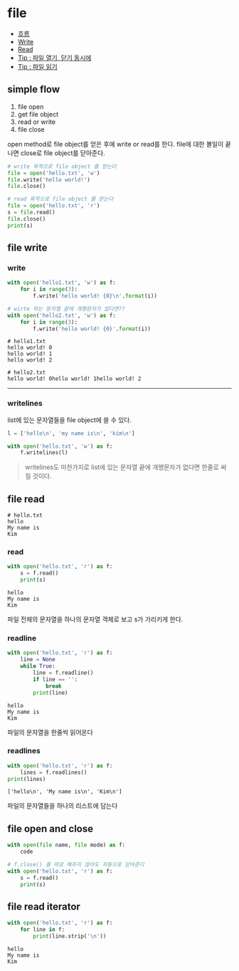 # file

- [흐름](#simple-flow)
- [Write](#file-write)
- [Read](#file-read)
- [Tip : 파일 열기, 닫기 동시에](#file-open-and-close)
- [Tip : 파일 읽기](#file-read-iterator)

## simple flow

1. file open
2. get file object
3. read or write
4. file close

open method로 file object를 얻은 후에 write or read를 한다. file에 대한 볼일이 끝나면 close로 file object를 닫아준다.

```python
# write 목적으로 file object 를 얻는다
file = open('hello.txt', 'w')
file.write('hello world!')
file.close()

# read 목적으로 file object 를 얻는다
file = open('hello.txt', 'r')
s = file.read()
file.close()
print(s)
```

## file write

### write

```python
with open('hello1.txt', 'w') as f:
    for i in range(3):
        f.write('hello world! {0}\n'.format(i))

# wirte 하는 문자열 끝에 개행문자가 없다면??
with open('hello2.txt', 'w') as f:
    for i in range(3):
        f.write('hello world! {0}'.format(i))
```

```plain text
# hello1.txt
hello world! 0
hello world! 1
hello world! 2

# hello2.txt
hello world! 0hello world! 1hello world! 2
```

---

### writelines

list에 있는 문자열들을 file object에 쓸 수 있다.

```python
l = ['hello\n', 'my name is\n', 'kim\n']

with open('hello.txt', 'w') as f:
    f.writelines(l)
```

> writelines도 마찬가지로 list에 있는 문자열 끝에 개행문자가 없다면 한줄로 써질 것이다.

## file read

```plain text
# hello.txt
hello
My name is
Kim
```

### read

```python
with open('hello.txt', 'r') as f:
    s = f.read()
    print(s)
```

```consol
hello
My name is
Kim
```

파일 전체의 문자열을 하나의 문자열 객체로 보고 s가 가리키게 한다. 

### readline

```python
with open('hello.txt', 'r') as f:
    line = None
    while True:
		line = f.readline()
        if line == '':
            break
        print(line)
```

```consol
hello
My name is
Kim
```

파일의 문자열을 한줄씩 읽어온다

### readlines

```python
with open('hello.txt', 'r') as f:
    lines = f.readlines()
print(lines)
```

```consol
['hello\n', 'My name is\n', 'Kim\n']
```

파일의 문자열들을 하나의 리스트에 담는다

## file open and close

```python
with open(file name, file mode) as f:
    code

# f.close() 를 따로 해주지 않아도 자동으로 닫아준다
with open('hello.txt', 'r') as f:
	s = f.read()
    print(s)
```

## file read iterator

```python
with open('hello.txt', 'r') as f:
    for line in f:
        print(line.strip('\n'))
```

```consol
hello
My name is
Kim
```

